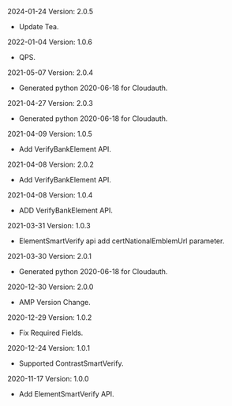 2024-01-24 Version: 2.0.5
- Update Tea.

2022-01-04 Version: 1.0.6
- QPS.

2021-05-07 Version: 2.0.4
- Generated python 2020-06-18 for Cloudauth.

2021-04-27 Version: 2.0.3
- Generated python 2020-06-18 for Cloudauth.

2021-04-09 Version: 1.0.5
- Add VerifyBankElement API.

2021-04-08 Version: 2.0.2
- Add VerifyBankElement API.

2021-04-08 Version: 1.0.4
- ADD VerifyBankElement API.

2021-03-31 Version: 1.0.3
- ElementSmartVerify api add certNationalEmblemUrl parameter.

2021-03-30 Version: 2.0.1
- Generated python 2020-06-18 for Cloudauth.

2020-12-30 Version: 2.0.0
- AMP Version Change.

2020-12-29 Version: 1.0.2
 - Fix Required Fields.

2020-12-24 Version: 1.0.1
- Supported ContrastSmartVerify.

2020-11-17 Version: 1.0.0
- Add ElementSmartVerify API.


